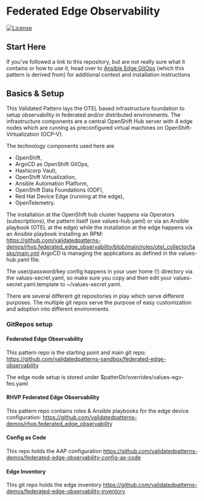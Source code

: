 # Federated Edge Observability

[![License](https://img.shields.io/badge/License-Apache%202.0-blue.svg)](https://opensource.org/licenses/Apache-2.0)

## Start Here

If you've followed a link to this repository, but are not really sure what it contains
or how to use it, head over to [Ansible Edge GitOps](http://validatedpatterns.io/ansible-edge-gitops/) (which this pattern is derived from) for additional context and installation instructions

## Basics & Setup

This Validated Pattern lays the OTEL based infrastructure foundation to setup observability in federated and/or distributed environments.
The infrastructure components are a central OpenShift Hub server with 4 edge nodes which are running as preconfigured virtual machines on OpenShift-Virtualization (OCP-V).

The technology components used here are 
- OpenShift,
- ArgoCD as OpenShift GitOps,
- Hashicorp Vault,
- OpenShift Virtualization, 
- Ansible Automation Platform,
- OpenShift Data Foundations (ODF),
- Red Hat Device Edge (running at the edge),
- OpenTelemetry.

The installation at the OpenShift hub cluster happens via Operators (subscriptions), the pattern itself (see values-hub.yaml) or via an Ansible playbook (OTEL at the edge) while the installation at the edge happens via an Ansible playbook installing an RPM: https://github.com/validatedpatterns-demos/rhvp.federated_edge_observability/blob/main/roles/otel_collector/tasks/main.yml
ArgoCD is managing the applications as defined in the values-hub.yaml file.

The user/password/key config happens in your user home (!) directory via the values-secret.yaml, so make sure you copy and then edit your values-secret.yaml.template to ~/values-secret.yaml.

There are several different git repositories in play which serve different purposes. The multiple git repos serve the purpose of easy customization and adoption into different environments.

### GitRepos setup

#### Federated Edge Observability
This pattern repo is the starting point and main git repo:
https://github.com/validatedpatterns-sandbox/federated-edge-observability

The edge node setup is stored under $patterDir/overrides/values-egv-feo.yaml

#### RHVP Federated Edge Observability
This pattern repo contains roles & Ansible playbooks for the edge device configuration:
https://github.com/validatedpatterns-demos/rhvp.federated_edge_observability

#### Config as Code
This repo holds the AAP configuration
https://github.com/validatedpatterns-demos/federated-edge-observability-config-as-code

#### Edge Inventory
This git repo holds the edge inventory
https://github.com/validatedpatterns-demos/federated-edge-observability-inventory






